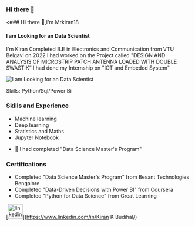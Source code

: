 ### Hi there 👋

<### Hi there 👋,I'm Mrkiran18
#### I am Looking for an Data Scientist
I'm Kiran Completed B.E in Electronics and Communication from VTU Belgavi on 2022 
I had worked on the Project called  "DESIGN AND ANALYSIS OF MICROSTRIP PATCH 
ANTENNA LOADED WITH DOUBLE SWASTIK”
I had done my Internship on "IOT and Embeded System"

![I am Looking for an Data Scientist](https://www.linkedin.com/in/kiran-k-budihal-5b888923)


Skills: Python/Sql/Power Bi

### Skills and Experience

* Machine learning
* Deep learning
* Statistics and Maths
* Jupyter Notebook

- 🌱 I had completed "Data Science Master's Program"
      
      
      
 ### Certifications
 * Completed "Data Science Master's Program" from Besant Technologies Bengalore
 * Completed "Data-Driven Decisions with Power BI" from Coursera
 * Completed "Python for Data Science" from Great Learning
 

[<img src='https://cdn.jsdelivr.net/npm/simple-icons@3.0.1/icons/linkedin.svg' alt='linkedin' height='40'>](https://www.linkedin.com/in/Kiran K Budihal/)  

